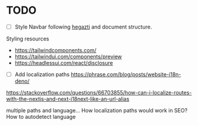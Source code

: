 # TODO

- [ ] Style Navbar following [hegazti](https://www.hegaztiescuelabosque.org/)
      and document structure.

Styling resources

- https://tailwindcomponents.com/
- https://tailwindui.com/components/preview
- https://headlessui.com/react/disclosure

- [ ] Add localization paths https://phrase.com/blog/posts/website-i18n-deno/

https://stackoverflow.com/questions/66703855/how-can-i-localize-routes-with-the-nextjs-and-next-i18next-like-an-url-alias

multiple paths and language... How localization paths would work in SEO? How to
autodetect language
